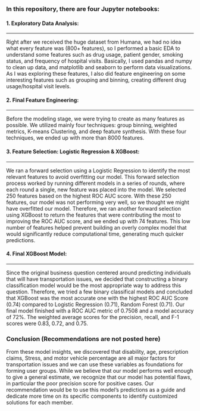 ### In this repository, there are four Jupyter notebooks:

#### 1. Exploratory Data Analysis:
---
Right after we received the huge dataset from Humana, we had no idea what every feature was (800+ features), so I performed a basic EDA to understand some features such as drug usage, patient gender, smoking status, and frequency of hospital visits. Basically, I used pandas and numpy to clean up data, and matplotlib and seaborn to perform data visualizations. 
As I was exploring these features, I also did feature engineering on some interesting features such as grouping and binning, creating different drug usage/hospital visit levels. 

#### 2. Final Feature Engineering:
---
Before the modeling stage, we were trying to create as many features as possible. We utilized mainly four techniques: group binning, weighted metrics, K-means Clustering, and deep feature synthesis. With these four techniques, we ended up with more than 8000 features. 

#### 3. Feature Selection: Logistic Regression & XGBoost:
---
We ran a forward selection using a Logistic Regression to identify the most relevant features to avoid overfitting our model. This forward selection process worked by running different models in a series of rounds, where each round a single, new feature was placed into the model. We selected 250 features based on the highest ROC AUC score. With these 250 features, our model was not performing very well, so we thought we might have overfitted our model. Therefore, we ran another forward selection using XGBoost to return the features that were contributing the most to improving the ROC AUC score, and we ended up with 74 features. This low number of features helped prevent building an overly complex model that would significantly reduce computational time, generating much quicker predictions.

#### 4. Final XGBoost Model:
---
Since the original business question centered around predicting individuals that will have transportation issues, we decided that constructing a binary classification model would be the most appropriate way to address this question. Therefore, we tried a few binary classifical models and concluded that XGBoost was the most accurate one with the highest ROC AUC Score (0.74) compared to Logistic Regression (0.71), Random Forest (0.71).
Our final model finished with a ROC AUC metric of 0.7508 and a model accuracy of 72%.  The weighted average scores for the precision, recall, and F-1 scores were 0.83, 0.72, and 0.75.

### Conclusion (Recommendations are not posted here)
From these model insights, we discovered that disability, age, prescription claims, Stress, and motor vehicle percentage are all major factors for transportation issues and we can use these variables as foundations for forming user groups.  While we believe that our model performs well enough to give a general estimate, we recognize that our model has potential flaws, in particular the poor precision score for positive cases.  Our recommendation would be to use this model’s predictions as a guide and dedicate more time on its specific components to identify customized solutions for each member.  

